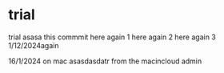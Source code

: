 # trial
trial
asasa
this commmit 
here again 1
here again 2
here again 3
1/12/2024again

16/1/2024 on mac
asasdasdatr from the macincloud admin